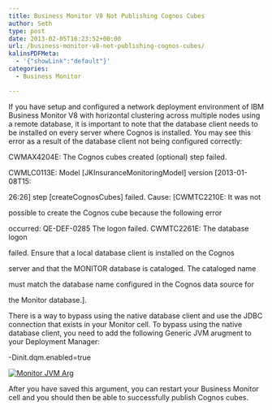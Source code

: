 ```yaml
---
title: Business Monitor V8 Not Publishing Cognos Cubes
author: Seth
type: post
date: 2013-02-05T16:23:52+00:00
url: /business-monitor-v8-not-publishing-cognos-cubes/
kalinsPDFMeta:
  - '{"showLink":"default"}'
categories:
  - Business Monitor

---
```

If you have setup and configured a network deployment environment of IBM Business Monitor V8 with horizontal clustering across multiple nodes using a remote database, it is important to note that the database client needs to be installed on every server where Cognos is installed. You may see this error as a result of the database client not being configured correctly:

CWMAX4204E: The Cognos cubes created (optional) step failed.
  
CWMLC0113E: Model [JKInsuranceMonitoringModel] version [2013-01-08T15:
  
26:26] step [createCognosCubes] failed. Cause: [CWMTC2210E: It was not
  
possible to create the Cognos cube because the following error
  
occurred: QE-DEF-0285 The logon failed. CWMTC2261E: The database logon
  
failed. Ensure that a local database client is installed on the Cognos
  
server and that the MONITOR database is cataloged. The cataloged name
  
must match the database name configured in the Cognos data source for
  
the Monitor database.].

There is a way to bypass using the native database client and use the JDBC connection that exists in your Monitor cell. To bypass using the native database client, you need to add the following Generic JVM arugment to your Deployment Manager:

-Dinit.dqm.enabled=true

[<img class="alignnone size-full wp-image-1034" alt="Monitor JVM Arg" src="https://i0.wp.com/www.sethgagnon.com/wp-content/uploads/2013/02/Monitor-JVM-Arg.png?resize=900%2C490" srcset="https://i0.wp.com/sethgagnon.com/wp-content/uploads/2013/02/Monitor-JVM-Arg.png?w=1604 1604w, https://i0.wp.com/sethgagnon.com/wp-content/uploads/2013/02/Monitor-JVM-Arg.png?resize=300%2C163 300w, https://i0.wp.com/sethgagnon.com/wp-content/uploads/2013/02/Monitor-JVM-Arg.png?resize=1024%2C557 1024w" sizes="(max-width: 900px) 100vw, 900px" data-recalc-dims="1" />][1]

After you have saved this argument, you can restart your Business Monitor cell and you should then be able to successfully publish Cognos cubes.

 [1]: https://i0.wp.com/www.sethgagnon.com/wp-content/uploads/2013/02/Monitor-JVM-Arg.png